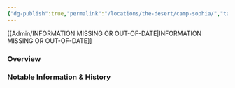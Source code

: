 ```yaml
---
{"dg-publish":true,"permalink":"/locations/the-desert/camp-sophia/","tags":["Undiscovered"],"updated":"2025-04-25T08:29:55.917+01:00"}
---
```


[[Admin/INFORMATION MISSING OR OUT-OF-DATE\|INFORMATION MISSING OR OUT-OF-DATE]]
### Overview


### Notable Information & History 